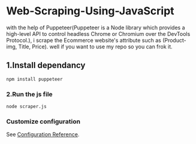 # Web-Scraping-Using-JavaScript
with the help of Puppeteer(Puppeteer is a Node library which provides a high-level API to control headless Chrome or Chromium over the DevTools Protocol.), i scrape the Ecommerce website's attribute such as (Product-img, Title, Price). well if you want to use my repo so you can frok it.

## 1.Install dependancy 
```
npm install puppeteer
```

### 2.Run the js file
```
node scraper.js
```

### Customize configuration
See [Configuration Reference](https://cli.vuejs.org/config/).

